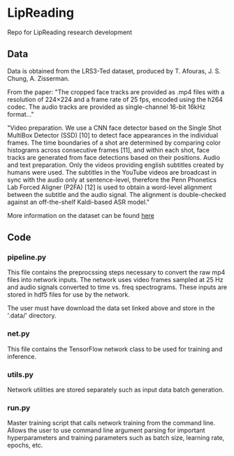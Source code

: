 # LipReading
Repo for LipReading research development

## Data
Data is obtained from the LRS3-Ted dataset, produced by T. Afouras, J. S. Chung, A. Zisserman.

From the paper:
"The cropped face tracks are provided as .mp4 files with a
resolution of 224×224 and a frame rate of 25 fps, encoded using
the h264 codec. The audio tracks are provided as single-channel
16-bit 16kHz format..."

"Video preparation. We use a CNN face detector based on the
Single Shot MultiBox Detector (SSD) [10] to detect face appearances in the individual frames.
The time boundaries of a shot are determined by comparing color histograms across consecutive frames [11], and within
each shot, face tracks are generated from face detections based
on their positions.
Audio and text preparation. Only the videos providing english subtitles created by humans were used. The subtitles
in the YouTube videos are broadcast in sync with the audio only at sentence-level, therefore the Penn Phonetics Lab
Forced Aligner (P2FA) [12] is used to obtain a word-level alignment between the subtitle and the audio signal. The alignment
is double-checked against an off-the-shelf Kaldi-based ASR
model."

More information on the dataset can be found [here](http://www.robots.ox.ac.uk/~vgg/data/lip_reading/lrs3.html)
## Code

### pipeline.py
This file contains the preprocssing steps necessary to convert the raw mp4 files into network inputs.
The network uses video frames sampled at 25 Hz and audio signals converted to time vs. freq spectrograms.
These inputs are stored in hdf5 files for use by the network. 

The user must have download the data set linked above and store in the '.data/' directory.

### net.py
This file contains the TensorFlow network class to be used for training and inference. 

### utils.py
Network utilities are stored separately such as input data batch generation.

### run.py
Master training script that calls network training from the command line. Allows the user to use
command line argument parsing for important hyperparameters and training parameters such as 
batch size, learning rate, epochs, etc.
